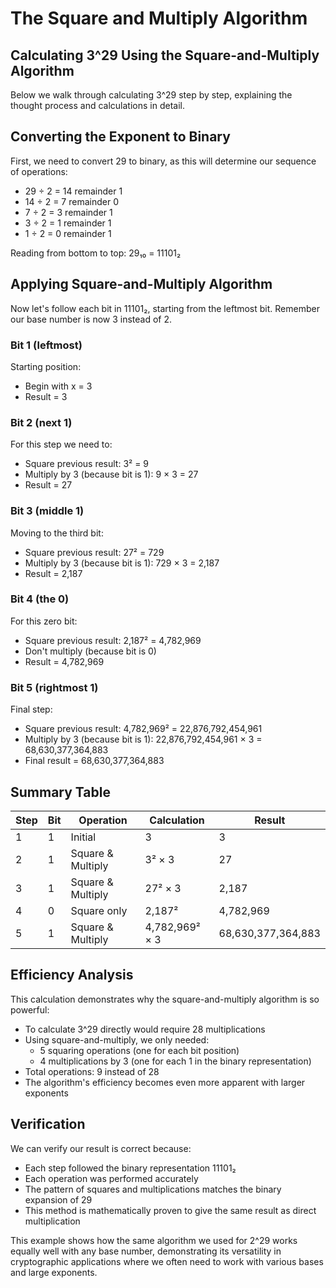 # The Square and Multiply Algorithm

## Calculating 3^29 Using the Square-and-Multiply Algorithm

Below we walk through calculating 3^29 step by step, explaining the thought process and calculations in detail.

## Converting the Exponent to Binary

First, we need to convert 29 to binary, as this will determine our sequence of operations:

* 29 ÷ 2 = 14 remainder 1
* 14 ÷ 2 = 7  remainder 0
* 7 ÷ 2 = 3   remainder 1
* 3 ÷ 2 = 1   remainder 1
* 1 ÷ 2 = 0   remainder 1

Reading from bottom to top: 29₁₀ = 11101₂

## Applying Square-and-Multiply Algorithm

Now let's follow each bit in 11101₂, starting from the leftmost bit. Remember our base number is now 3 instead of 2.

### Bit 1 (leftmost)

Starting position:

* Begin with x = 3
* Result = 3

### Bit 2 (next 1)

For this step we need to:

* Square previous result: 3² = 9
* Multiply by 3 (because bit is 1): 9 × 3 = 27
* Result = 27

### Bit 3 (middle 1)

Moving to the third bit:

* Square previous result: 27² = 729
* Multiply by 3 (because bit is 1): 729 × 3 = 2,187
* Result = 2,187

### Bit 4 (the 0)

For this zero bit:

* Square previous result: 2,187² = 4,782,969
* Don't multiply (because bit is 0)
* Result = 4,782,969

### Bit 5 (rightmost 1)

Final step:

* Square previous result: 4,782,969² = 22,876,792,454,961
* Multiply by 3 (because bit is 1): 22,876,792,454,961 × 3 = 68,630,377,364,883
* Final result = 68,630,377,364,883

## Summary Table

| Step | Bit | Operation | Calculation | Result |
|------|-----|-----------|-------------|---------|
| 1 | 1 | Initial | 3 | 3 |
| 2 | 1 | Square & Multiply | 3² × 3 | 27 |
| 3 | 1 | Square & Multiply | 27² × 3 | 2,187 |
| 4 | 0 | Square only | 2,187² | 4,782,969 |
| 5 | 1 | Square & Multiply | 4,782,969² × 3 | 68,630,377,364,883 |

## Efficiency Analysis

This calculation demonstrates why the square-and-multiply algorithm is so powerful:

* To calculate 3^29 directly would require 28 multiplications
* Using square-and-multiply, we only needed:
  * 5 squaring operations (one for each bit position)
  * 4 multiplications by 3 (one for each 1 in the binary representation)
* Total operations: 9 instead of 28
* The algorithm's efficiency becomes even more apparent with larger exponents


## Verification
We can verify our result is correct because:

* Each step followed the binary representation 11101₂
* Each operation was performed accurately
* The pattern of squares and multiplications matches the binary expansion of 29
* This method is mathematically proven to give the same result as direct multiplication

This example shows how the same algorithm we used for 2^29 works equally well with any base number, demonstrating its versatility in cryptographic applications where we often need to work with various bases and large exponents.